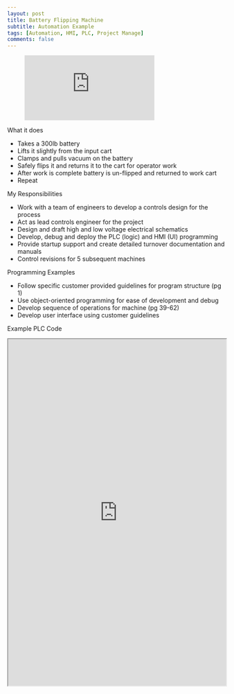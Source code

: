 ```yaml
---
layout: post
title: Battery Flipping Machine
subtitle: Automation Example
tags: [Automation, HMI, PLC, Project Manage]
comments: false
---
```


<!-- blank line -->
<figure class="video_container">
  <iframe src="https://www.youtube.com/embed/enMumwvLAug" frameborder="0" allowfullscreen="true"> </iframe>
</figure>
<!-- blank line -->

What it does
-	Takes a 300lb battery
-	Lifts it slightly from the input cart
-	Clamps and pulls vacuum on the battery
-	Safely flips it and returns it to the cart for operator work
-	After work is complete battery is un-flipped and returned to work cart
-	Repeat

My Responsibilities
-	Work with a team of engineers to develop a controls design for the process
-	Act as lead controls engineer for the project
-	 Design and draft high and low voltage electrical schematics
-	Develop, debug and deploy the PLC (logic) and HMI (UI) programming
-	Provide startup support and create detailed turnover documentation and manuals
-	Control revisions for 5 subsequent machines

Programming Examples
-	Follow specific customer provided guidelines for program structure (pg 1)
-	Use object-oriented programming for ease of development and debug
-	Develop sequence of operations for machine (pg 39-62)
-	Develop user interface using customer guidelines

Example PLC Code
<iframe src="https://josh-best.github.io/img/BatteryFlippingMachine.pdf" width="100%" height="800px"> </iframe>

